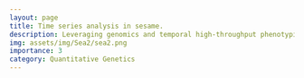 ```yaml
---
layout: page
title: Time series analysis in sesame.
description: Leveraging genomics and temporal high-throughput phenotyping to enhance association mapping and yield prediction in sesame
img: assets/img/Sea2/sea2.png
importance: 3
category: Quantitative Genetics
---
```



